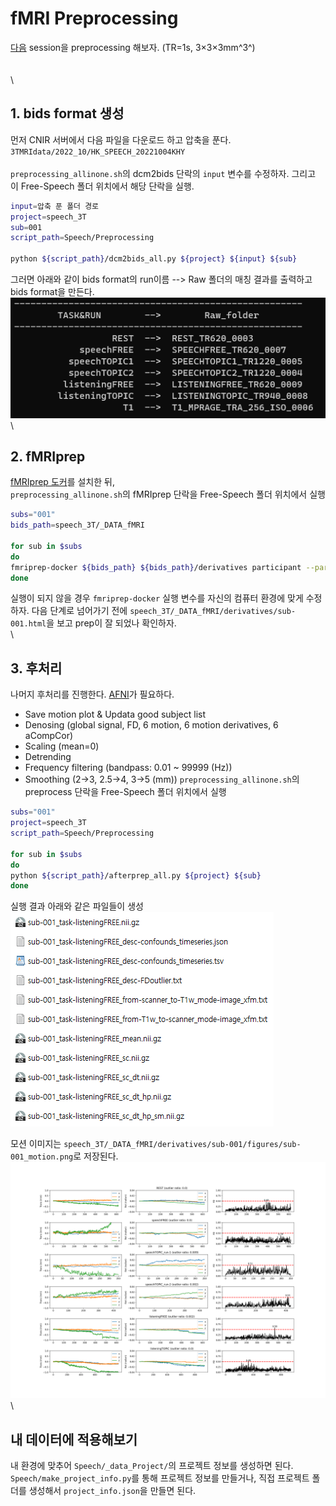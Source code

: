 # fMRI Preprocessing
[다음](https://n-kwon.notion.site/20221004-780d16024f3149ae91cdca3376a8ee63) session을 preprocessing 해보자. (TR=1s, 3×3×3mm^3^)
\
\
\
\
## 1. bids format 생성
먼저 CNIR 서버에서 다음 파일을 다운로드 하고 압축을 푼다.
`3TMRIdata/2022_10/HK_SPEECH_20221004KHY`\
\
`preprocessing_allinone.sh`의 dcm2bids 단락의 `input` 변수를 수정하자.
그리고 이 Free-Speech 폴더 위치에서 해당 단락을 실행.

```bash
input=압축 푼 폴더 경로
project=speech_3T
sub=001
script_path=Speech/Preprocessing

python ${script_path}/dcm2bids_all.py ${project} ${input} ${sub}
```

그러면 아래와 같이 bids format의 run이름 --> Raw 폴더의 매칭 결과를 출력하고 bids format을 만든다.
![Folder matching](./img/dcm2bids.png)
\
\
## 2. fMRIprep
[fMRIprep 도커](https://fmriprep.org/en/stable/installation.html)를 설치한 뒤,\
`preprocessing_allinone.sh`의 fMRIprep 단락을 Free-Speech 폴더 위치에서 실행

```bash
subs="001"
bids_path=speech_3T/_DATA_fMRI

for sub in $subs
do
fmriprep-docker ${bids_path} ${bids_path}/derivatives participant --participant-label ${sub}  --n_cpus 20 --fs-license-file ~/freesurfer/license.txt --skip_bids_validation
done
```

실행이 되지 않을 경우 `fmriprep-docker` 실행 변수를 자신의 컴퓨터 환경에 맞게 수정하자.
다음 단계로 넘어가기 전에 `speech_3T/_DATA_fMRI/derivatives/sub-001.html`을 보고 prep이 잘 되었나 확인하자.
\
\
## 3. 후처리
나머지 후처리를 진행한다. [AFNI](https://afni.nimh.nih.gov/)가 필요하다.
* Save motion plot & Updata good subject list
* Denosing (global signal, FD, 6 motion, 6 motion derivatives, 6 aCompCor)
* Scaling (mean=0)
* Detrending 
* Frequency filtering (bandpass: 0.01 ~ 99999 (Hz))
* Smoothing (2→3, 2.5→4, 3→5 (mm))
`preprocessing_allinone.sh`의 preprocess 단락을 Free-Speech 폴더 위치에서 실행

```bash
subs="001"
project=speech_3T
script_path=Speech/Preprocessing

for sub in $subs
do
python ${script_path}/afterprep_all.py ${project} ${sub}
done
```

실행 결과 아래와 같은 파일들이 생성
![Results](./img/process_all.png)

모션 이미지는 `speech_3T/_DATA_fMRI/derivatives/sub-001/figures/sub-001_motion.png`로 저장된다.
![Motion](./img/sub-001_motion.png)
\
\
## 내 데이터에 적용해보기
내 환경에 맞추어 `Speech/_data_Project/`의 프로젝트 정보를 생성하면 된다.\
`Speech/make_project_info.py`를 통해 프로젝트 정보를 만들거나, 직접 프로젝트 폴더를 생성해서 `project_info.json`을 만들면 된다.
